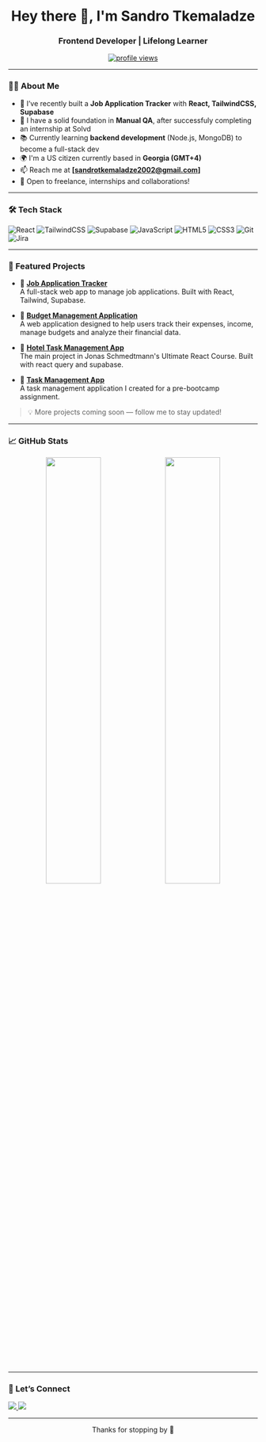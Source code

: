 <h1 align="center">Hey there 👋, I'm Sandro Tkemaladze</h1>
<h3 align="center">Frontend Developer | Lifelong Learner</h3>

<p align="center">
  <a href="https://github.com/Sandro-Tk">
    <img src="https://komarev.com/ghpvc/?username=sandro-tk&style=flat-square&color=blue" alt="profile views"/>
  </a>
</p>

---

### 👨‍💻 About Me

- 🔭 I’ve recently built a **Job Application Tracker** with **React, TailwindCSS, Supabase**
- 🧪 I have a solid foundation in **Manual QA**, after successfuly completing an internship at Solvd 
- 📚 Currently learning **backend development** (Node.js, MongoDB) to become a full-stack dev
- 🌍 I'm a US citizen currently based in **Georgia (GMT+4)**  
- 📫 Reach me at **[sandrotkemaladze2002@gmail.com]**
- 🤝 Open to freelance, internships and collaborations!

---

### 🛠️ Tech Stack

![React](https://img.shields.io/badge/-React-61DAFB?style=flat-square&logo=react&logoColor=black)
![TailwindCSS](https://img.shields.io/badge/-TailwindCSS-38B2AC?style=flat-square&logo=tailwind-css&logoColor=white)
![Supabase](https://img.shields.io/badge/-Supabase-3ECF8E?style=flat-square&logo=supabase&logoColor=white)
![JavaScript](https://img.shields.io/badge/-JavaScript-F7DF1E?style=flat-square&logo=javascript&logoColor=black)
![HTML5](https://img.shields.io/badge/-HTML5-E34F26?style=flat-square&logo=html5&logoColor=white)
![CSS3](https://img.shields.io/badge/-CSS3-1572B6?style=flat-square&logo=css3&logoColor=white)
![Git](https://img.shields.io/badge/-Git-F05032?style=flat-square&logo=git&logoColor=white)
![Jira](https://img.shields.io/badge/-Jira-0052CC?style=flat-square&logo=jira&logoColor=white)

---

### 📂 Featured Projects

- 🔹 **[Job Application Tracker](https://github.com/sandro-tk/jobjar)**  
  A full-stack web app to manage job applications. Built with React, Tailwind, Supabase.

- 🔹 **[Budget Management Application](https://github.com/sandro-tk/expenza)**  
  A web application designed to help users track their expenses, income, manage budgets and analyze their financial data.

- 🔹 **[Hotel Task Management App](https://github.com/Sandro-Tk/the-wild-oasis)**  
  The main project in Jonas Schmedtmann's Ultimate React Course. Built with react query and supabase.

- 🔹 **[Task Management App](https://github.com/sandro-tk/RedberryProject)**  
  A task management application I created for a pre-bootcamp assignment.

> 💡 More projects coming soon — follow me to stay updated!

---

### 📈 GitHub Stats

<p align="center">
  <img src="https://github-readme-stats.vercel.app/api?username=sandro-tk&show_icons=true&theme=tokyonight" width="47%" />
  <img src="https://github-readme-stats.vercel.app/api/top-langs/?username=sandro-tk&layout=compact&theme=tokyonight" width="47%" />
</p>

---

### 🤝 Let’s Connect

<a href="https://www.linkedin.com/in/sandro-tkemaladze/">
  <img src="https://img.shields.io/badge/-LinkedIn-0077B5?style=flat-square&logo=linkedin&logoColor=white"/>
</a>
<a href="mailto:sandrotkemaladze2002@gmail.com">
  <img src="https://img.shields.io/badge/-Email-D14836?style=flat-square&logo=gmail&logoColor=white"/>
</a>

---

<p align="center">
  Thanks for stopping by 🙏
</p>
